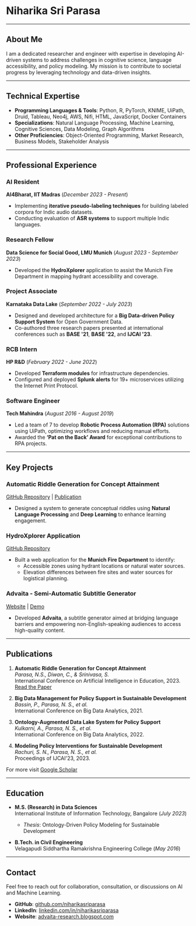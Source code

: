 # Niharika Sri Parasa  
---

## **About Me**  
I am a dedicated researcher and engineer with expertise in developing AI-driven systems to address challenges in cognitive science, language accessibility, and policy modeling. My mission is to contribute to societal progress by leveraging technology and data-driven insights.  

---

## **Technical Expertise**  
- **Programming Languages & Tools**: Python, R, PyTorch, KNIME, UiPath, Druid, Tableau, Neo4j, AWS, Nifi, HTML, JavaScript, Docker Containers  
- **Specializations**: Natural Language Processing, Machine Learning, Cognitive Sciences, Data Modeling, Graph Algorithms  
- **Other Proficiencies**: Object-Oriented Programming, Market Research, Business Models, Stakeholder Analysis  

---

## **Professional Experience**  

### **AI Resident**  
**AI4Bharat, IIT Madras** (_December 2023 - Present_)  
- Implementing **iterative pseudo-labeling techniques** for building labeled corpora for Indic audio datasets.  
- Conducting evaluation of **ASR systems** to support multiple Indic languages.  

### **Research Fellow**  
**Data Science for Social Good, LMU Munich** (_August 2023 - September 2023_)  
- Developed the **HydroXplorer** application to assist the Munich Fire Department in mapping hydrant accessibility and coverage.  

### **Project Associate**  
**Karnataka Data Lake** (_September 2022 - July 2023_)  
- Designed and developed architecture for a **Big Data-driven Policy Support System** for Open Government Data.  
- Co-authored three research papers presented at international conferences such as **BASE '21**, **BASE '22**, and **IJCAI '23**.  

### **RCB Intern**  
**HP R&D** (_February 2022 - June 2022_)  
- Developed **Terraform modules** for infrastructure dependencies.  
- Configured and deployed **Splunk alerts** for 19+ microservices utilizing the Internet Print Protocol.  

### **Software Engineer**  
**Tech Mahindra** (_August 2016 - August 2019_)  
- Led a team of 7 to develop **Robotic Process Automation (RPA)** solutions using UiPath, optimizing workflows and reducing manual efforts.  
- Awarded the **‘Pat on the Back’ Award** for exceptional contributions to RPA projects.  

---

## **Key Projects**  

### **Automatic Riddle Generation for Concept Attainment**  
[GitHub Repository](https://github.com/niharikasriparasa/Automatic_Riddle_Generation) | [Publication](https://arxiv.org/pdf/2310.18290.pdf)  
- Designed a system to generate conceptual riddles using **Natural Language Processing** and **Deep Learning** to enhance learning engagement.  

### **HydroXplorer Application**  
[GitHub Repository](https://github.com/niharikasriparasa/DSSG_HydrOXplorer)  
- Built a web application for the **Munich Fire Department** to identify:  
  - Accessible zones using hydrant locations or natural water sources.  
  - Elevation differences between fire sites and water sources for logistical planning.  

### **Advaita - Semi-Automatic Subtitle Generator**  
[Website](https://advaita-research.blogspot.com/?m=1) | [Demo](#)  
- Developed **Advaita**, a subtitle generator aimed at bridging language barriers and empowering non-English-speaking audiences to access high-quality content.  

---

## **Publications**  

1. **Automatic Riddle Generation for Concept Attainment**  
   *Parasa, N.S., Diwan, C., & Srinivasa, S.*  
   International Conference on Artificial Intelligence in Education, 2023.  
   [Read the Paper](https://arxiv.org/pdf/2310.18290.pdf)  

2. **Big Data Management for Policy Support in Sustainable Development**  
   *Bassin, P., Parasa, N. S., et al.*  
   International Conference on Big Data Analytics, 2021.  

3. **Ontology-Augmented Data Lake System for Policy Support**  
   *Kulkarni, A., Parasa, N. S., et al.*  
   International Conference on Big Data Analytics, 2022.  

4. **Modeling Policy Interventions for Sustainable Development**  
   *Rachuri, S. N., Parasa, N. S., et al.*  
   Proceedings of IJCAI'23, 2023.

For more visit [Google Scholar](https://scholar.google.com/citations?user=mzcqotsAAAAJ&hl=en&oi=ao)

---

## **Education**  
- **M.S. (Research) in Data Sciences**  
  International Institute of Information Technology, Bangalore (_July 2023_)  
  - *Thesis*: Ontology-Driven Policy Modeling for Sustainable Development  

- **B.Tech. in Civil Engineering**  
  Velagapudi Siddhartha Ramakrishna Engineering College (_May 2016_)  

---

## **Contact**  
Feel free to reach out for collaboration, consultation, or discussions on AI and Machine Learning.  

- **GitHub**: [github.com/niharikasriparasa](https://github.com/niharikasriparasa)  
- **LinkedIn**: [linkedin.com/in/niharikasriparasa](https://linkedin.com/in/niharikasriparasa)  
- **Website**: [advaita-research.blogspot.com](https://advaita-research.blogspot.com/?m=1)  
